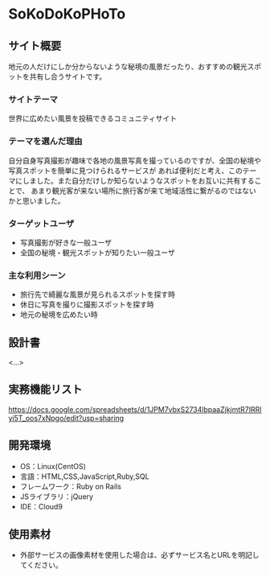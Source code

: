 # SoKoDoKoPHoTo

## サイト概要
地元の人だけにしか分からないような秘境の風景だったり、おすすめの観光スポットを共有し合うサイトです。

### サイトテーマ
世界に広めたい風景を投稿できるコミュニティサイト

### テーマを選んだ理由
自分自身写真撮影が趣味で各地の風景写真を撮っているのですが、全国の秘境や写真スポットを簡単に見つけられるサービスが
あれば便利だと考え、このテーマにしました。また自分だけしか知らないようなスポットをお互いに共有することで、
あまり観光客が来ない場所に旅行客が来て地域活性に繋がるのではないかと思いました。

### ターゲットユーザ
- 写真撮影が好きな一般ユーザ
- 全国の秘境・観光スポットが知りたい一般ユーザ

### 主な利用シーン
- 旅行先で綺麗な風景が見られるスポットを探す時
- 休日に写真を撮りに撮影スポットを探す時
- 地元の秘境を広めたい時

## 設計書
<...>

## 実務機能リスト
https://docs.google.com/spreadsheets/d/1JPM7vbxS2734lbpaaZjkjmtR7IRRlyi5T_oos7xNpgo/edit?usp=sharing

## 開発環境
- OS：Linux(CentOS)
- 言語：HTML,CSS,JavaScript,Ruby,SQL
- フレームワーク：Ruby on Rails
- JSライブラリ：jQuery
- IDE：Cloud9

## 使用素材
- 外部サービスの画像素材を使用した場合は、必ずサービス名とURLを明記してください。